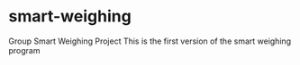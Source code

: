 # smart-weighing
Group Smart Weighing Project
This is the first version of the smart weighing program     

